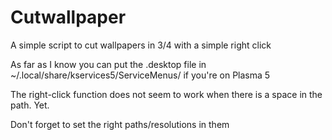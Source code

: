 # Cutwallpaper
A simple script to cut wallpapers in 3/4 with a simple right click

As far as I know you can put the .desktop file in ~/.local/share/kservices5/ServiceMenus/ if you're on Plasma 5

The right-click function does not seem to work when there is a space in the path. Yet.

Don't forget to set the right paths/resolutions in them
